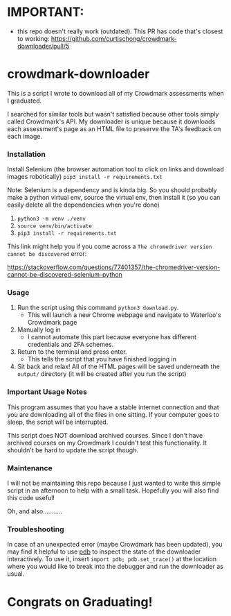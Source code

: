 # IMPORTANT:

- this repo doesn't really work (outdated). This PR has code that's closest to working: https://github.com/curtischong/crowdmark-downloader/pull/5

# crowdmark-downloader

This is a script I wrote to download all of my Crowdmark assessments when I graduated.

I searched for similar tools but wasn't satisfied because other tools simply called Crowdmark's API.
My downloader is unique because it downloads each assessment's page as an HTML file to preserve the TA's
feedback on each image.

### Installation

Install Selenium (the browser automation tool to click on links and download images robotically)
`pip3 install -r requirements.txt`

Note: Selenium is a dependency and is kinda big. So you should probably make a python virtual env, source the virtual
env, then install it (so you can easily delete all the dependencies when you're done)

1) `python3 -m venv ./venv`
2) `source venv/bin/activate`
3) `pip3 install -r requirements.txt`

This link might help you if you come across a `The chromedriver version cannot be discovered` error:

https://stackoverflow.com/questions/77401357/the-chromedriver-version-cannot-be-discovered-selenium-python

### Usage

1) Run the script using this command `python3 download.py`.
    - This will launch a new Chrome webpage and navigate to Waterloo's Crowdmark page
2) Manually log in
    - I cannot automate this part because everyone has different credentials and 2FA schemes.
3) Return to the terminal and press enter.
    - This tells the script that you have finished logging in
4) Sit back and relax! All of the HTML pages will be saved underneath the `output/` directory (it will be created after
   you run the script)

### Important Usage Notes

This program assumes that you have a stable internet connection and that you are downloading all of the files in one
sitting.
If your computer goes to sleep, the script will be interrupted.

This script does NOT download archived courses. Since I don't have archived courses on my Crowdmark I couldn't test this functionality. It shouldn't be hard to update the script though.

### Maintenance

I will not be maintaining this repo because I just wanted to write this simple script in an afternoon to help with a
small task. Hopefully you will also find this code useful!

Oh, and also...........

### Troubleshooting

In case of an unexpected error (maybe Crowdmark has been updated), you may find it helpful to use [pdb](https://docs.python.org/3/library/pdb.html) to inspect the state of the downloader interactively. To use it, insert `import pdb; pdb.set_trace()` at the location where you would like to break into the debugger and run the downloader as usual.

# Congrats on Graduating!
